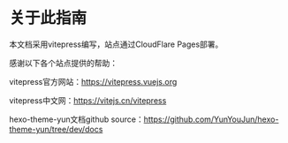 # 关于此指南

本文档采用vitepress编写，站点通过CloudFlare Pages部署。

感谢以下各个站点提供的帮助：

vitepress官方网站：https://vitepress.vuejs.org

vitepress中文网：https://vitejs.cn/vitepress

hexo-theme-yun文档github source：https://github.com/YunYouJun/hexo-theme-yun/tree/dev/docs